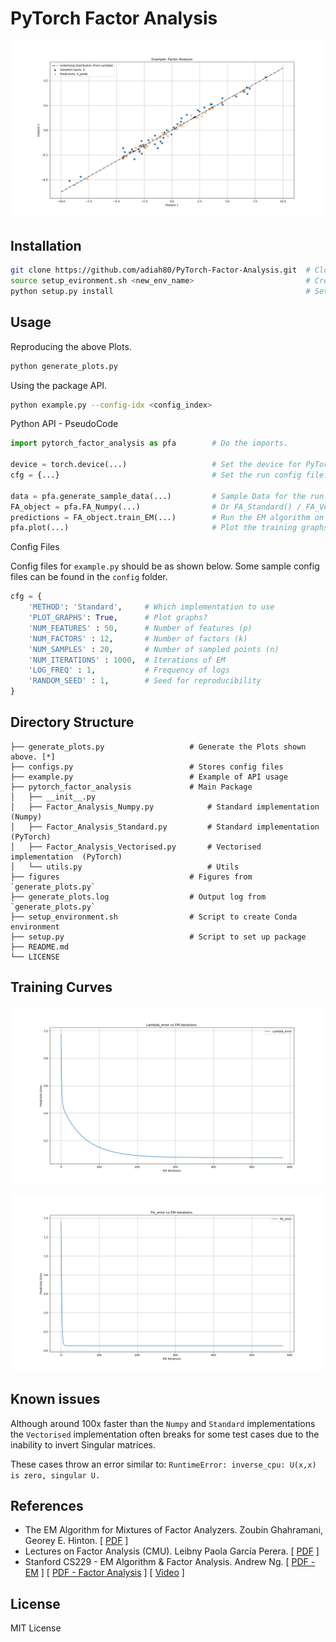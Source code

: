 # PyTorch Factor Analysis

![Factor Analysis](https://github.com/adiah80/PyTorch-Factor-Analysis/blob/master/figures/Factor_analysis.png)

## Installation
```bash
git clone https://github.com/adiah80/PyTorch-Factor-Analysis.git  # Clone the repository
source setup_evironment.sh <new_env_name>                         # Create a new environment and install packages
python setup.py install                                           # Setup the package
```
## Usage

Reproducing the above Plots.
```bash
python generate_plots.py
```

Using the package API.
```bash
python example.py --config-idx <config_index>
```

Python API - PseudoCode
```python
import pytorch_factor_analysis as pfa        # Do the imports.

device = torch.device(...)                   # Set the device for PyTorch.
cfg = {...}                                  # Set the run config file.

data = pfa.generate_sample_data(...)         # Sample Data for the run.
FA_object = pfa.FA_Numpy(...)                # Or FA_Standard() / FA_Vectorised()
predictions = FA_object.train_EM(...)        # Run the EM algorithm on the generated data.
pfa.plot(...)                                # Plot the training graphs
```

Config Files

Config files for `example.py` should be as shown below. Some sample config files can be found in the `config` folder.
```python
cfg = {
    'METHOD': 'Standard',     # Which implementation to use
    'PLOT_GRAPHS': True,      # Plot graphs?
    'NUM_FEATURES' : 50,      # Number of features (p)
    'NUM_FACTORS' : 12,       # Number of factors (k)
    'NUM_SAMPLES' : 20,       # Number of sampled points (n)
    'NUM_ITERATIONS' : 1000,  # Iterations of EM
    'LOG_FREQ' : 1,           # Frequency of logs 
    'RANDOM_SEED' : 1,        # Seed for reproducibility
}

```

## Directory Structure
```
├── generate_plots.py                   # Generate the Plots shown above. [*]
├── configs.py                          # Stores config files             
├── example.py                          # Example of API usage
├── pytorch_factor_analysis             # Main Package
│   ├── __init__.py
│   ├── Factor_Analysis_Numpy.py            # Standard implementation  (Numpy)
│   ├── Factor_Analysis_Standard.py         # Standard implementation  (PyTorch)
│   ├── Factor_Analysis_Vectorised.py       # Vectorised implementation  (PyTorch)
│   └── utils.py                            # Utils 
├── figures                             # Figures from `generate_plots.py`
├── generate_plots.log                  # Output log from `generate_plots.py`
├── setup_environment.sh                # Script to create Conda environment
├── setup.py                            # Script to set up package
├── README.md 
└── LICENSE
```

## Training Curves

![Lambda Error](https://github.com/adiah80/PyTorch-Factor-Analysis/blob/master/figures/Lambda_error.png)

![Psi Error](https://github.com/adiah80/PyTorch-Factor-Analysis/blob/master/figures/Psi_error.png)

## Known issues
Although around 100x faster than the `Numpy` and `Standard` implementations the `Vectorised` implementation often breaks for some test cases due to the inability to invert Singular matrices. 

These cases throw an error similar to: `RuntimeError: inverse_cpu: U(x,x) is zero, singular U.`

## References

- The EM Algorithm for Mixtures of Factor Analyzers. Zoubin Ghahramani, Georey E. Hinton. \[ [PDF](http://www.cs.toronto.edu/~fritz/absps/tr-96-1.pdf) ]
- Lectures on Factor Analysis (CMU). Leibny Paola García Perera.  \[ [PDF](https://www.cs.cmu.edu/~pmuthuku/mlsp_page/lectures/slides/JFA_presentation_final.pdf) ]
- Stanford CS229 - EM Algorithm & Factor Analysis. Andrew Ng.  \[ [PDF - EM](http://cs229.stanford.edu/notes2020spring/cs229-notes8.pdf
) ]  \[ [PDF - Factor Analysis](http://cs229.stanford.edu/notes2020spring/cs229-notes9.pdf) ] \[ [Video](https://www.youtube.com/watch?v=tw6cmL5STuY
) ]

## License
MIT License
